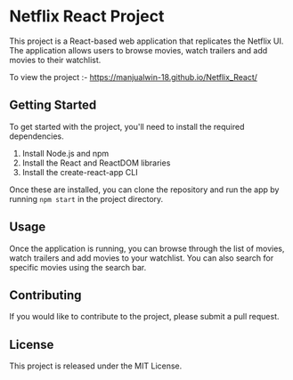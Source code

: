 # Netflix React Project

This project is a React-based web application that replicates the Netflix UI. The application allows users to browse movies, watch trailers and add movies to their watchlist.

To view the project :- https://manjualwin-18.github.io/Netflix_React/

## Getting Started

To get started with the project, you'll need to install the required dependencies.

1. Install Node.js and npm
2. Install the React and ReactDOM libraries
3. Install the create-react-app CLI

Once these are installed, you can clone the repository and run the app by running `npm start` in the project directory.

## Usage

Once the application is running, you can browse through the list of movies, watch trailers and add movies to your watchlist. You can also search for specific movies using the search bar.

## Contributing

If you would like to contribute to the project, please submit a pull request.

## License

This project is released under the MIT License.
